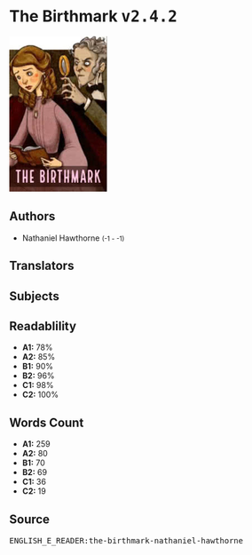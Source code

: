 # The Birthmark <kbd>v2.4.2</kbd>

![](./cover.medium.jpg "")

## Authors


 - Nathaniel Hawthorne <small>(-1 - -1)</small>

## Translators



## Subjects



## Readablility


 - **A1:** 78%
 - **A2:** 85%
 - **B1:** 90%
 - **B2:** 96%
 - **C1:** 98%
 - **C2:** 100%

## Words Count


 - **A1:** 259
 - **A2:** 80
 - **B1:** 70
 - **B2:** 69
 - **C1:** 36
 - **C2:** 19

## Source


<kbd>ENGLISH_E_READER:the-birthmark-nathaniel-hawthorne</kbd>

